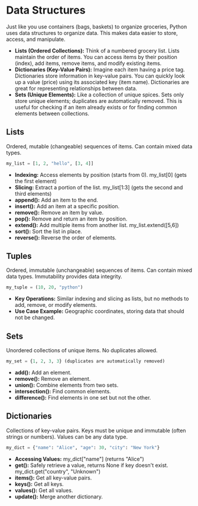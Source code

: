 # Data Structures

Just like you use containers (bags, baskets) to organize groceries, Python uses data structures to organize data.  This makes data easier to store, access, and manipulate.

* **Lists (Ordered Collections):**  Think of a numbered grocery list.  Lists maintain the order of items.  You can access items by their position (index), add items, remove items, and modify existing items. 
* **Dictionaries (Key-Value Pairs):** Imagine each item having a price tag. Dictionaries store information in key-value pairs. You can quickly look up a value (price) using its associated key (item name). Dictionaries are great for representing relationships between data. 
* **Sets (Unique Elements):** Like a collection of unique spices. Sets only store unique elements; duplicates are automatically removed. This is useful for checking if an item already exists or for finding common elements between collections. 

## Lists
Ordered, mutable (changeable) sequences of items. Can contain mixed data types.

```Python
my_list = [1, 2, "hello", [3, 4]]
```

- **Indexing:** Access elements by position (starts from 0). my_list[0] (gets the first element)
- **Slicing:** Extract a portion of the list. my_list[1:3] (gets the second and third elements)
- **append():** Add an item to the end.
- **insert():** Add an item at a specific position.
- **remove():** Remove an item by value.
- **pop():** Remove and return an item by position.
- **extend():** Add multiple items from another list. my_list.extend([5,6])
- **sort():** Sort the list in place.
- **reverse():** Reverse the order of elements.
## Tuples
Ordered, immutable (unchangeable) sequences of items. Can contain mixed data types. Immutability provides data integrity.
```Python
my_tuple = (10, 20, "python")
```

- **Key Operations:** Similar indexing and slicing as lists, but no methods to add, remove, or modify elements.
- **Use Case Example:** Geographic coordinates, storing data that should not be changed.
## Sets
Unordered collections of unique items. No duplicates allowed.

```Python
my_set = {1, 2, 3, 3} (duplicates are automatically removed)
```

- **add():** Add an element.
- **remove():** Remove an element.
- **union():** Combine elements from two sets.
- **intersection():** Find common elements.
- **difference():** Find elements in one set but not the other.
## Dictionaries
Collections of key-value pairs. Keys must be unique and immutable (often strings or numbers). Values can be any data type.

```Python
my_dict = {"name": "Alice", "age": 30, "city": "New York"}
```

- **Accessing Values:** my_dict["name"] (returns "Alice")
- **get():** Safely retrieve a value, returns None if key doesn't exist. my_dict.get("country", "Unknown")
- **items():** Get all key-value pairs.
- **keys():** Get all keys.
- **values():** Get all values.
- **update():** Merge another dictionary.


